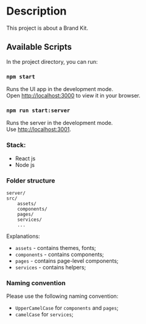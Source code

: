 # Description

This project is about a Brand Kit.

## Available Scripts

In the project directory, you can run:

### `npm start`

Runs the UI app in the development mode.\
Open [http://localhost:3000](http://localhost:3000) to view it in your browser.


### `npm run start:server`

Runs the server in the development mode.\
Use [http://localhost:3001](http://localhost:3001).


### Stack:

- React js
- Node js

### Folder structure


```
server/
src/
    assets/
    components/
    pages/
    services/
    ...
```

Explanations:
- `assets` - contains themes, fonts;
- `components` - contains components;
- `pages` - contains page-level components;
- `services` - contains helpers;


### Naming convention

Please use the following naming convention:

- `UpperCamelCase` for `components` and `pages`;
- `camelCase` for `services`;